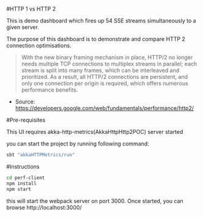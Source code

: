 #HTTP 1 vs HTTP 2

This is demo dashboard which fires up 54 SSE 
streams simultaneously to a given server.

The purpose of this dashboard is to demonstrate and compare
HTTP 2 connection optimisations.

> With the new binary framing mechanism in place, HTTP/2 no longer needs multiple TCP connections to multiplex streams in parallel; each stream is split into many frames, which can be interleaved and prioritized. As a result, all HTTP/2 connections are persistent, and only one connection per origin is required, which offers numerous performance benefits.
- Source: https://developers.google.com/web/fundamentals/performance/http2/ 

#Pre-requisites

This UI requires akka-http-metrics(AkkaHttpHttp2POC) server started

you can start the project by running following command:

```bash
sbt "akkaHTTPMetrics/run"
``` 

#Instructions

```bash
cd perf-client
npm install
npm start
```

this will start the webpack server on port 3000. Once started, you can browse
http://localhost:3000/

